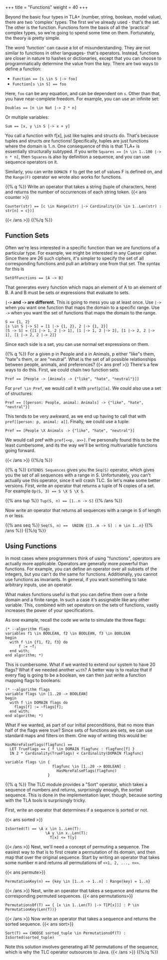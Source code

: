 +++
title = "Functions"
weight = 40
+++

Beyond the basic four types in TLA+ (number, string, boolean, model value), there are two 'complex' types. The first we've already used - that's the set. The other is the function. Functions form the basis of all the 'practical' complex types, so we're going to spend some time on them. Fortunately, the theory is pretty simple.

The word 'function' can cause a lot of misunderstanding. They are not similar to functions in other languages- that's operators. Instead, functions are closer in nature to hashes or dictionaries, except that you can choose to programmatically determine the value from the key. There are two ways to define a function:

* `Function == [s \in S |-> foo]`
* `Function[s \in S] == foo`

Here, `foo` can be any equation, and can be dependent on `s`. Other than that, you have near-complete freedom. For example, you can use an infinite set:

`Doubles == [n \in Nat |-> 2 * n]`

Or multiple variables:

`Sum == [x, y \in S |-> x + y]`

You call a function with f[x], just like tuples and structs do. That's because tuples and structs _are_ functions! Specifically, tuples are just functions where the domain is 1..n. One consequence of this is that TLA+ is essentially structurally subtyped. If you write `Squares == [n \in 1..100 |-> n * n]`, then `Squares` is also by definition a sequence, and you can use sequence operators on it.

Similarly, you can write `DOMAIN F` to get the set of values F is defined on, and the `Range(F)` operator we wrote also works for functions.

{{% q %}}
Write an operator that takes a string (tuple of characters, here) and returns the number of occurrences of each string token.
{{< ans counter >}}
```tla
Counter(str) == [c \in Range(str) |-> Cardinality({n \in 1..Len(str) : str[n] = c})]
```
{{< /ans >}}
{{%/q %}}

## Function Sets

Often we're less interested in a specific function than we are functions of a particular type. For example, we might be interested in any Caeser cipher. Since there are 26 such ciphers, it's simpler to specify the set of all corresponding functions and pull an arbitrary one from that set. The syntax for this is

`SetOfFunctions == [A -> B]`

That generates every function which maps an element of A to an element of B. A and B must be sets or expressions that evaluate to sets.

**`|->` and `->` are different.** This is going to mess you up at least once. Use `|->` when you want one function that maps the domain to a specific range. Use `->` when you want the set of functions that maps the domain to the range. 

```
S == {1, 2}
[s \in S |-> S] = [1 |-> {1, 2}, 2 |-> {1, 2}]
[S -> S] = {[1 |-> 1, 2 |-> 1], [1 |-> 1, 2 |-> 2], [1 |-> 2, 2 |-> 1], [1 |-> 2, 2 |-> 2]} 
```

Since each side is a set, you can use normal set expressions on them.

{{% q %}}
For a given p in People and a in Animals, p either "like"s them, "hate"s them, or are "neutral". What is the set of all possible relationships between people, animals, and preferences?
{{< ans pref >}}
There's a few ways to do this. First, we could chain two function sets.

```tla
Pref == [People -> [Animals -> {"like", "hate", "neutral"}]]
```

For `pref \in Pref`, we would call it with `pref[p][a]`. We could also use a set of structures:

```tla
Pref == [[person: People, animal: Animals] -> {"like", "hate", "neutral"}]
```

This tends to be very awkward, as we end up having to call that with `pref[[person: p, animal: a]]`. Finally, we could use a tuple:

```tla
Pref == [People \X Animals -> {"like", "hate", "neutral"}]
```

We would call pref with `pref[<<p, a>>]`. I've personally found this to be the least cumbersome, and its the way we'll be writing multivariable functions going forward.

{{< /ans >}}
{{%/q %}}

{{% q %}}
`EXTENDS Sequences` gives you the `Seq(S)` operator, which gives you the set of all sequences with a range in S. Unfortunately, you can't actually use this operator, since it will crash TLC. So let's make some better versions. First, write an operator that returns a tuple of N copies of a set. For example `Op(S, 3) == S \X S \X S`.

{{% ans tup %}}
`Tup(S, n) == [1..n -> S]`
{{% /ans %}}

Now write an operator that returns all sequences with a range in S of length n or less.

{{% ans seq %}}
`Seq(S, n) ==  UNION {[1..m -> S] : m \in 1..n}`
{{% /ans %}}
{{%/q %}}

## Using Functions

In most cases where programmers think of using "functions", operators are actually more applicable. Operators are generally more powerful than functions. For example, you can define an operator over all subsets of the integers, but you can't do the same for functions. Additionally, you cannot use functions as invariants. In general, if you want something to take arbitrary inputs, use an operator.

What makes functions useful is that you can define them over a finite domain and a finite range. In such a case it's assignable like any other variable. This, combined with set operators on the sets of functions, vastly increases the power of your specifications.

As one example, recall the code we write to simulate the three flags:

```tla
(* --algorithm flags
variables f1 \in BOOLEAN, f2 \in BOOLEAN, f3 \in BOOLEAN
begin
  with f \in {f1, f2, f3} do
      f := ~f;
  end with;
end algorithm; *)
```

This is cumbersome. What if we wanted to extend our system to have 20 flags? What if we needed another `with`? A better way is to realize that if every flag is going to be a boolean, we can then just write a function mapping flags to booleans:

```tla
(* --algorithm flags
variable flags \in [1..20 -> BOOLEAN]
begin
  with f \in DOMAIN flags do
    flags[f] := ~flags[f];
  end with;
end algorithm; *)
```

What if we wanted, as part of our initial preconditions, that no more than half of the flags were true? Since sets of functions are sets, we can use standard maps and filters on them. One way of writing this would be:

```tla
HasMoreFalseFlags(flagfunc) == 
  LET TrueFlags == { f \in DOMAIN flagfunc : flagfunc[f] }
  IN 2 * Cardinality(TrueFlags) < Cardinality(DOMAIN flagfunc)

variable flags \in { 
                     flagfunc \in [1..20 -> BOOLEAN] : 
                       HasMoreFalseFlags(flagfunc)
                   }
```

{{% q %}}
The TLC module provides a "Sort" operator, which takes a sequence of numbers and returns, surprisingly enough, the sorted sequence. This is done in the implementation layer, though, because sorting with the TLA tools is surprisingly tricky.

First, write an operator that determines if a sequence is sorted or not.


{{< ans sorted >}}
```tla
IsSorted(T) == \A x \in 1..Len(T):
                  \A y \in x..Len(T):
                    T[x] <= T[y]
```
{{< /ans >}}
Next, we'll need a concept of permuting a sequence. The easiest way to that is to first create a permutation of its domain, and then map that over the original sequence. Start by writing an operator that takes some number n and returns all permutations of `<<1, 2, ..., n>>`. 

{{< ans permute>}}
```tla
PermutationKey(n) == {key \in [1..n -> 1..n] : Range(key) = 1..n}
```
{{< /ans >}}
Next, write an operator that takes a sequence and returns the corresponding permuted sequences.
{{< ans permutations>}}
```tla
PermutationsOf(T) == { [x \in 1..Len(T) |-> T[P[x]]] : P \in PermutationKey(Len(T))}
```
{{< /ans >}}
Now write an operator that takes a sequence and returns the sorted sequence.
{{< ans sort>}}
```tla
Sort(T) == CHOOSE sorted_tuple \in PermutationsOf(T) : IsSorted(sorted_tuple)
```
Note this solution involves generating all N! permutations of the sequence, which is why the TLC operator outsources to Java.
{{< /ans >}}
{{%/q %}}
